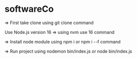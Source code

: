# softwareCo

=> First take clone using git clone command

Use Node.js version 16
=> using nvm use 16 command

=> Install node module using npm i or npm i --f command

=> Run project using nodemon bin/index.js or node bin/index.js 
